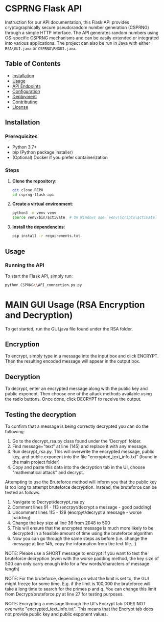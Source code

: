 # CSPRNG Flask API

Instruction for our API documentation, this Flask API provides cryptographically secure pseudorandom number generation (CSPRNG) through a simple HTTP interface. The API generates random numbers using OS-specific CSPRNG mechanisms and can be easily extended or integrated into various applications. The project can also be run in Java with either `RSA\GUI.java` or `CSPRNG\RNGUI.java`.

## Table of Contents

- [Installation](#installation)
- [Usage](#usage)
- [API Endpoints](#api-endpoints)
- [Configuration](#configuration)
- [Deployment](#deployment)
- [Contributing](#contributing)
- [License](#license)

## Installation

### Prerequisites

- Python 3.7+
- pip (Python package installer)
- (Optional) Docker if you prefer containerization

### Steps

1. **Clone the repository**:

    ```bash
    git clone REPO
    cd csprng-flask-api
    ```

2. **Create a virtual environment**:

    ```bash
    python3 -m venv venv
    source venv/bin/activate  # On Windows use `venv\Scripts\activate`
    ```

3. **Install the dependencies**:

    ```bash
    pip install -r requirements.txt
    ```

## Usage

### Running the API

To start the Flask API, simply run:

```bash
python CSPRNG\\API_connection.py.py
```

# MAIN GUI Usage (RSA Encryption and Decryption)

To get started, run the GUI.java file found under the RSA folder.

## Encryption

To encrypt, simply type in a message into the input box and click ENCRYPT. Then the resulting encoded message will appear in the output box. 

## Decryption

To decrypt, enter an encrypted message along with the public key and public exponent. Then choose one of the attack methods available using the radio buttons. Once done,
click DECRYPT to receive the output. 

## Testing the decryption 

To confirm that a message is being correctly decrypted you can do the following:
1. Go to the decrypt_rsa.py class found under the 'Decrypt' folder.
2. Find message="text" at line (145) and replace it with any message.
3. Run decrypt_rsa.py. This will overwrite the encrypted message, public key, and public exponent into the file "encrypted_text_info.txt" (found in the main project folder)
4. Copy and paste this data into the decryption tab in the UI, choose "mathematical attack" and decrypt.

Attempting to use the Bruteforce method will inform you that the public key is too long to attempt bruteforce decryption. Instead, the bruteforce can be tested as follows: 
1. Navigate to Decrypt/decrypt_rsa.py
2. Comment lines 91 - 113 (encrpyt/decrypt a message - good padding)
3. Uncomment lines 115 - 129 (encrpyt/decrypt a message - worse padding)
4. Change the key size at line 36 from 2048 to 500
5. This will ensure that the encrypted message is much more likely to be decrypted in a feasible amount of time using the bruteforce algorithm
6. Now you can go through the same steps as before (i.e. change the message at line 145, copy the information from the text file...)

NOTE: Please use a SHORT message to encrypt if you want to test the bruteforce decryption (even with the worse padding method, the key size of 500 can only carry enough info for a few words/characters of message length)

NOTE: For the bruteforce, depending on what the limit is set to, the GUI might freeze for some time. E.g. if the limit is 100,000 the bruteforce will take a long time to search for the primes p and q. You can change this limit from Decrypt/bruteforce.py at line 27 for testing purposes.

NOTE: Encrypting a message through the UI's Encrypt tab DOES NOT overwrite "encrypted_text_info.txt". This means that the Encrypt tab does not provide public key and public exponent values. 

